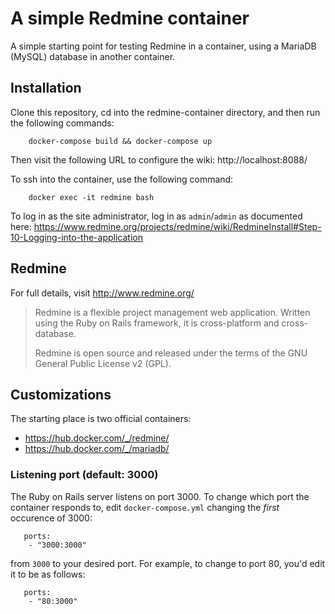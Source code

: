 # A simple Redmine container

A simple starting point for testing Redmine in a container, using a MariaDB
(MySQL) database in another container.

## Installation

Clone this repository, cd into the redmine-container directory, and then run
the following commands:
```
	docker-compose build && docker-compose up
```

Then visit the following URL to configure the wiki:
	http://localhost:8088/

To ssh into the container, use the following command:
```
	docker exec -it redmine bash
```

To log in as the site administrator, log in as `admin`/`admin` as documented
here:
https://www.redmine.org/projects/redmine/wiki/RedmineInstall#Step-10-Logging-into-the-application

## Redmine

For full details, visit http://www.redmine.org/

> Redmine is a flexible project management web application. Written using the
> Ruby on Rails framework, it is cross-platform and cross-database.
>
> Redmine is open source and released under the terms of the GNU General Public
> License v2 (GPL).

## Customizations

The starting place is two official containers:
 - https://hub.docker.com/_/redmine/
 - https://hub.docker.com/_/mariadb/

### Listening port (default: 3000)

The Ruby on Rails server listens on port 3000. To change which port the
container responds to, edit `docker-compose.yml` changing the _first_ occurence
of 3000:
```
   ports:
    - "3000:3000"
```
from `3000` to your desired port. For example, to change to port 80, you'd edit
it to be as follows:
```
   ports:
    - "80:3000"
```
